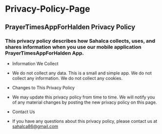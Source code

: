 # Privacy-Policy-Page

## PrayerTimesAppForHalden Privacy Policy
### This privacy policy describes how Sahalca collects, uses, and shares information when you use our mobile application PrayerTimesAppForHalden App.

* Information We Collect
* We do not collect any data. This is a small and simple app. We do not collect any information. We do not collect any cookies.

* Changes to This Privacy Policy
* We may update this privacy policy from time to time. We will notify you of any material changes by posting the new privacy policy on this page.

* Contact Us
* If you have any questions about this privacy policy, please contact us at sahalca86@gmail.com

